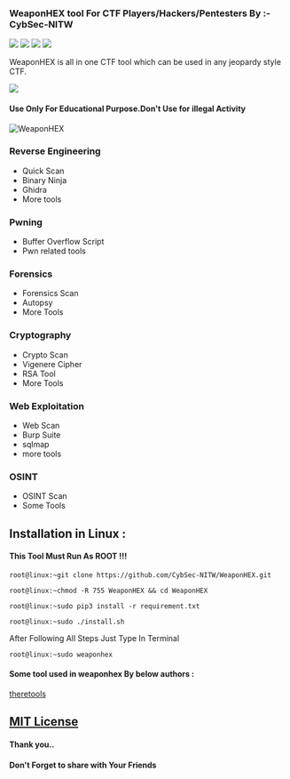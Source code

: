 ### WeaponHEX tool For CTF Players/Hackers/Pentesters By :- CybSec-NITW
![](https://img.shields.io/github/license/CybSec-NITW/WeaponHEX)
![](https://img.shields.io/github/issues/CybSec-NITW/WeaponHEX)
![](https://img.shields.io/badge/Python-3-blue)
![](https://img.shields.io/github/stars/CybSec-NITW/WeaponHEX)

WeaponHEX is all in one CTF tool which can be used in any jeopardy style CTF.


<img src ="https://img.shields.io/badge/Important-notice-red" />
<h4>Use Only For Educational Purpose.Don't Use for illegal Activity</h4>

![WeaponHEX](https://imgur.com/mHjdokH.png)

### Reverse Engineering
- Quick Scan
- Binary Ninja
- Ghidra
- More tools
### Pwning
- Buffer Overflow Script
- Pwn related tools
### Forensics
- Forensics Scan
- Autopsy
- More Tools
### Cryptography
- Crypto Scan
- Vigenere Cipher
- RSA Tool
- More Tools
### Web Exploitation 
- Web Scan
- Burp Suite
- sqlmap
- more tools
### OSINT
- OSINT Scan 
- Some Tools

## Installation in Linux :

#### This Tool Must Run As ROOT !!!

    
    root@linux:~git clone https://github.com/CybSec-NITW/WeaponHEX.git
    
    root@linux:~chmod -R 755 WeaponHEX && cd WeaponHEX
    
    root@linux:~sudo pip3 install -r requirement.txt
    
    root@linux:~sudo ./install.sh
    

 After Following All Steps Just Type In Terminal 
 
    
    root@linux:~sudo weaponhex
    

#### Some tool used in weaponhex By below authors :
[theretools](https://github.com/therelinks)

## [MIT License](https://raw.githubusercontent.com/CybSec-NITW/WeaponHEX/master/LICENSE)

#### Thank you..
#### Don't Forget to share with Your Friends 
